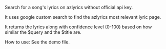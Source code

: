Search for a song's lyrics on azlyrics without official api key.

It uses google custom search to find the azlyrics most relevant lyric page.

It returns the lyrics along with confidence level (0-100) based on how similar the $query and the $title are.

How to use: See the demo file.
